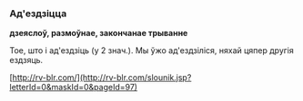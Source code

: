 ### Ад'ездзіцца
**дзеяслоў, размоўнае, закончанае трыванне**

Тое, што і ад'ездзіць (у 2 знач.). Мы ўжо ад'ездзіліся, няхай цяпер другія ездзяць.

<a rel="author">[http://rv-blr.com/](http://rv-blr.com/slounik.jsp?letterId=0&maskId=0&pageId=97)</a>
